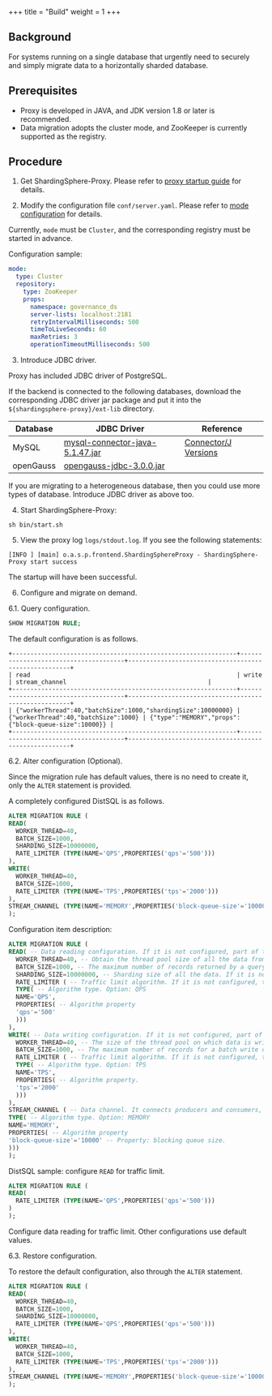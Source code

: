 +++
title = "Build"
weight = 1
+++

## Background

For systems running on a single database that urgently need to securely and simply migrate data to a horizontally sharded database.

## Prerequisites

-  Proxy is developed in JAVA, and JDK version 1.8 or later is recommended. 
- Data migration adopts the cluster mode, and ZooKeeper is currently supported as the registry.

## Procedure

1. Get ShardingSphere-Proxy. Please refer to [proxy startup guide](/en/user-manual/shardingsphere-proxy/startup/bin/) for details.

2. Modify the configuration file `conf/server.yaml`. Please refer to [mode configuration](/en/user-manual/shardingsphere-jdbc/yaml-config/mode/) for details.

Currently, `mode` must be `Cluster`, and the corresponding registry must be started in advance.

Configuration sample:
```yaml
mode:
  type: Cluster
  repository:
    type: ZooKeeper
    props:
      namespace: governance_ds
      server-lists: localhost:2181
      retryIntervalMilliseconds: 500
      timeToLiveSeconds: 60
      maxRetries: 3
      operationTimeoutMilliseconds: 500
```

3. Introduce JDBC driver.

Proxy has included JDBC driver of PostgreSQL.

If the backend is connected to the following databases, download the corresponding JDBC driver jar package and put it into the `${shardingsphere-proxy}/ext-lib` directory.

| Database              | JDBC Driver                                                                                                                                                        | Reference                                                                                        |
| --------------------- | ------------------------------------------------------------------------------------------------------------------------------------------------------------------ | ------------------------------------------------------------------------------------------------ |
| MySQL                 | [mysql-connector-java-5.1.47.jar]( https://repo1.maven.org/maven2/mysql/mysql-connector-java/5.1.47/mysql-connector-java-5.1.47.jar )                              | [Connector/J Versions]( https://dev.mysql.com/doc/connector-j/5.1/en/connector-j-versions.html ) |
| openGauss             | [opengauss-jdbc-3.0.0.jar]( https://repo1.maven.org/maven2/org/opengauss/opengauss-jdbc/3.0.0/opengauss-jdbc-3.0.0.jar ) |                                                                                                  |

If you are migrating to a heterogeneous database, then you could use more types of database. Introduce JDBC driver as above too.

4. Start ShardingSphere-Proxy:

```
sh bin/start.sh
```

5. View the proxy log `logs/stdout.log`. If you see the following statements:

```
[INFO ] [main] o.a.s.p.frontend.ShardingSphereProxy - ShardingSphere-Proxy start success
```

The startup will have been successful.

6. Configure and migrate on demand.

6.1. Query configuration.

```sql
SHOW MIGRATION RULE;
```

The default configuration is as follows.

```
+--------------------------------------------------------------+--------------------------------------+------------------------------------------------------+
| read                                                         | write                                | stream_channel                                       |
+--------------------------------------------------------------+--------------------------------------+------------------------------------------------------+
| {"workerThread":40,"batchSize":1000,"shardingSize":10000000} | {"workerThread":40,"batchSize":1000} | {"type":"MEMORY","props":{"block-queue-size":10000}} |
+--------------------------------------------------------------+--------------------------------------+------------------------------------------------------+
```

6.2. Alter configuration (Optional).

Since the migration rule has default values, there is no need to create it, only the `ALTER` statement is provided.

A completely configured DistSQL is as follows.

```sql
ALTER MIGRATION RULE (
READ(
  WORKER_THREAD=40,
  BATCH_SIZE=1000,
  SHARDING_SIZE=10000000,
  RATE_LIMITER (TYPE(NAME='QPS',PROPERTIES('qps'='500')))
),
WRITE(
  WORKER_THREAD=40,
  BATCH_SIZE=1000,
  RATE_LIMITER (TYPE(NAME='TPS',PROPERTIES('tps'='2000')))
),
STREAM_CHANNEL (TYPE(NAME='MEMORY',PROPERTIES('block-queue-size'='10000')))
);
```

Configuration item description:

```sql
ALTER MIGRATION RULE (
READ( -- Data reading configuration. If it is not configured, part of the parameters will take effect by default.
  WORKER_THREAD=40, -- Obtain the thread pool size of all the data from the source side. If it is not configured, the default value is used.
  BATCH_SIZE=1000, -- The maximum number of records returned by a query operation. If it is not configured, the default value is used.
  SHARDING_SIZE=10000000, -- Sharding size of all the data. If it is not configured, the default value is used.
  RATE_LIMITER ( -- Traffic limit algorithm. If it is not configured, traffic is not limited.
  TYPE( -- Algorithm type. Option: QPS
  NAME='QPS',
  PROPERTIES( -- Algorithm property
  'qps'='500'
  )))
),
WRITE( -- Data writing configuration. If it is not configured, part of the parameters will take effect by default.
  WORKER_THREAD=40, -- The size of the thread pool on which data is written into the target side. If it is not configured, the default value is used.
  BATCH_SIZE=1000, -- The maximum number of records for a batch write operation. If it is not configured, the default value is used.
  RATE_LIMITER ( -- Traffic limit algorithm. If it is not configured, traffic is not limited.
  TYPE( -- Algorithm type. Option: TPS
  NAME='TPS',
  PROPERTIES( -- Algorithm property.
  'tps'='2000'
  )))
),
STREAM_CHANNEL ( -- Data channel. It connects producers and consumers, used for reading and writing procedures. If it is not configured, the MEMORY type is used by default.
TYPE( -- Algorithm type. Option: MEMORY
NAME='MEMORY',
PROPERTIES( -- Algorithm property
'block-queue-size'='10000' -- Property: blocking queue size.
)))
);
```

DistSQL sample: configure `READ` for traffic limit.

```sql
ALTER MIGRATION RULE (
READ(
  RATE_LIMITER (TYPE(NAME='QPS',PROPERTIES('qps'='500')))
)
);
```

Configure data reading for traffic limit. Other configurations use default values.

6.3. Restore configuration.

To restore the default configuration, also through the `ALTER` statement.

```sql
ALTER MIGRATION RULE (
READ(
  WORKER_THREAD=40,
  BATCH_SIZE=1000,
  SHARDING_SIZE=10000000,
  RATE_LIMITER (TYPE(NAME='QPS',PROPERTIES('qps'='500')))
),
WRITE(
  WORKER_THREAD=40,
  BATCH_SIZE=1000,
  RATE_LIMITER (TYPE(NAME='TPS',PROPERTIES('tps'='2000')))
),
STREAM_CHANNEL (TYPE(NAME='MEMORY',PROPERTIES('block-queue-size'='10000')))
);
```
